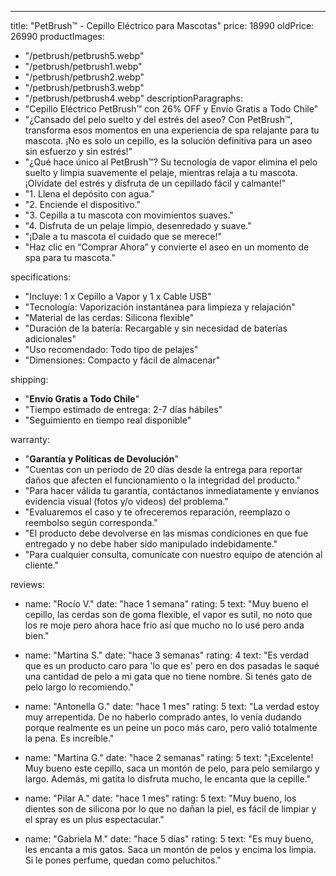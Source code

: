 ---
title: "PetBrush™ - Cepillo Eléctrico para Mascotas"
price: 18990
oldPrice: 26990
productImages:
  - "/petbrush/petbrush5.webp"
  - "/petbrush/petbrush1.webp"
  - "/petbrush/petbrush2.webp"
  - "/petbrush/petbrush3.webp"
  - "/petbrush/petbrush4.webp"
descriptionParagraphs:
  - "Cepillo Eléctrico PetBrush™ con 26% OFF y Envío Gratis a Todo Chile"
  - "¿Cansado del pelo suelto y del estrés del aseo? Con PetBrush™, transforma esos momentos en una experiencia de spa relajante para tu mascota. ¡No es solo un cepillo, es la solución definitiva para un aseo sin esfuerzo y sin estrés!"
  - "¿Qué hace único al PetBrush™? Su tecnología de vapor elimina el pelo suelto y limpia suavemente el pelaje, mientras relaja a tu mascota. ¡Olvídate del estrés y disfruta de un cepillado fácil y calmante!"
  - "1. Llena el depósito con agua."
  - "2. Enciende el dispositivo."
  - "3. Cepilla a tu mascota con movimientos suaves."
  - "4. Disfruta de un pelaje limpio, desenredado y suave."
  - "¡Dale a tu mascota el cuidado que se merece!"
  - "Haz clic en “Comprar Ahora” y convierte el aseo en un momento de spa para tu mascota."

specifications:
  - "Incluye: 1 x Cepillo a Vapor y 1 x Cable USB"
  - "Tecnología: Vaporización instantánea para limpieza y relajación"
  - "Material de las cerdas: Silicona flexible"
  - "Duración de la batería: Recargable y sin necesidad de baterías adicionales"
  - "Uso recomendado: Todo tipo de pelajes"
  - "Dimensiones: Compacto y fácil de almacenar"

shipping:
  - "**Envío Gratis a Todo Chile**"
  - "Tiempo estimado de entrega: 2-7 días hábiles"
  - "Seguimiento en tiempo real disponible"

warranty:
  - "**Garantía y Políticas de Devolución**"
  - "Cuentas con un periodo de 20 días desde la entrega para reportar daños que afecten el funcionamiento o la integridad del producto."
  - "Para hacer válida tu garantía, contáctanos inmediatamente y envíanos evidencia visual (fotos y/o videos) del problema."
  - "Evaluaremos el caso y te ofreceremos reparación, reemplazo o reembolso según corresponda."
  - "El producto debe devolverse en las mismas condiciones en que fue entregado y no debe haber sido manipulado indebidamente."
  - "Para cualquier consulta, comunícate con nuestro equipo de atención al cliente."

reviews:
  - name: "Rocío V."
    date: "hace 1 semana"
    rating: 5
    text: "Muy bueno el cepillo, las cerdas son de goma flexible, el vapor es sutil, no noto que los re moje pero ahora hace frío así que mucho no lo usé pero anda bien."

  - name: "Martina S."
    date: "hace 3 semanas"
    rating: 4
    text: "Es verdad que es un producto caro para 'lo que es' pero en dos pasadas le saqué una cantidad de pelo a mi gata que no tiene nombre. Si tenés gato de pelo largo lo recomiendo."

  - name: "Antonella G."
    date: "hace 1 mes"
    rating: 5
    text: "La verdad estoy muy arrepentida. De no haberlo comprado antes, lo venía dudando porque realmente es un peine un poco más caro, pero valió totalmente la pena. Es increíble."

  - name: "Martina G."
    date: "hace 2 semanas"
    rating: 5
    text: "¡Excelente! Muy bueno este cepillo, saca un montón de pelo, para pelo semilargo y largo. Además, mi gatita lo disfruta mucho, le encanta que la cepille."

  - name: "Pilar A."
    date: "hace 1 mes"
    rating: 5
    text: "Muy bueno, los dientes son de silicona por lo que no dañan la piel, es fácil de limpiar y el spray es un plus espectacular."

  - name: "Gabriela M."
    date: "hace 5 días"
    rating: 5
    text: "Es muy bueno, les encanta a mis gatos. Saca un montón de pelos y encima los limpia. Si le pones perfume, quedan como peluchitos."

